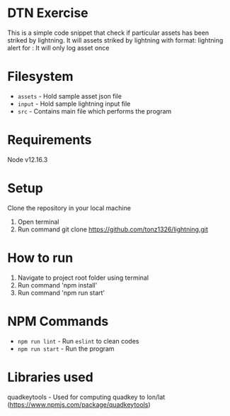 # DTN Exercise
This is a simple code snippet that check if particular assets has been striked by lightning.
It will assets striked by lightning with format: lightning alert for <assetOwner>:<assetName>
It will only log asset once

# Filesystem
* ```assets``` - Hold sample asset json file
* ```input``` - Hold sample lightning input file
* ```src``` - Contains main file which performs the program

# Requirements
Node v12.16.3

# Setup
Clone the repository in your local machine
1. Open terminal
2. Run command git clone https://github.com/tonz1326/lightning.git

# How to run
1. Navigate to project root folder using terminal
2. Run command 'npm install'
3. Run command 'npm run start'

# NPM Commands
* ```npm run lint``` - Run ```eslint``` to clean codes
* ```npm run start``` - Run the program

# Libraries used
quadkeytools - Used for computing quadkey to lon/lat (https://www.npmjs.com/package/quadkeytools)
